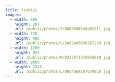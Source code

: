 ```yaml
---
title: tsukiji
images:
  - width: 400
    height: 267
    url: /public/photos/T/88080485d6a925f1.jpg
  - width: 720
    height: 480
    url: /public/photos/S/2a09a8366b2672c0.jpg
  - width: 1280
    height: 853
    url: /public/photos/M/03278f13708ed018.jpg
  - width: 2000
    height: 1333
    url: /public/photos/L/08c4a641976709c0.jpg
---
```

